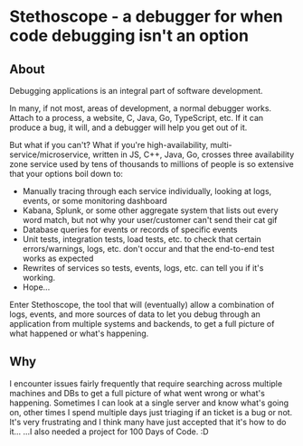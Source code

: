 # Stethoscope - a debugger for when code debugging isn't an option

## About

Debugging applications is an integral part of software development.

In many, if not most, areas of development, a normal debugger works. Attach to a process, a website, C, Java, Go, TypeScript, etc. If it can produce a bug, it will, and a debugger will help you get out of it.

But what if you can't? What if you're high-availability, multi-service/microservice, written in JS, C++, Java, Go, crosses three availability zone service used by tens of thousands to millions of people is so extensive that your options boil down to:

- Manually tracing through each service individually, looking at logs, events, or some monitoring dashboard
- Kabana, Splunk, or some other aggregate system that lists out every word match, but not why your user/customer can't send their cat gif
- Database queries for events or records of specific events
- Unit tests, integration tests, load tests, etc. to check that certain errors/warnings, logs, etc. don't occur and that the end-to-end test works as expected
- Rewrites of services so tests, events, logs, etc. can tell you if it's working.
- Hope...

Enter Stethoscope, the tool that will (eventually) allow a combination of logs, events, and more sources of data to let you debug through an application from multiple systems and backends, to get a full picture of what happened or what's happening.

## Why

I encounter issues fairly frequently that require searching across multiple machines and DBs to get a full picture of what went wrong or what's happening. Sometimes I can look at a single server and know what's going on, other times I spend multiple days just triaging if an ticket is a bug or not. It's very frustrating and I think many have just accepted that it's how to do it...
...I also needed a project for 100 Days of Code. :D
